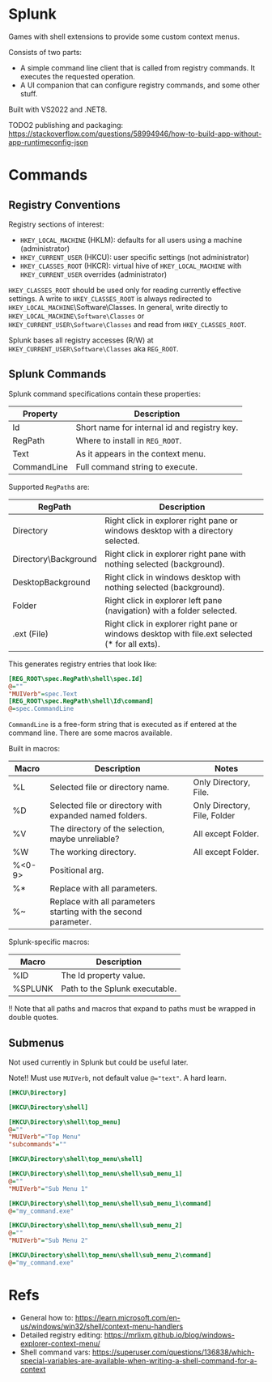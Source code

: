 
# Splunk
Games with shell extensions to provide some custom context menus.

Consists of two parts:
- A simple command line client that is called from registry commands. It executes the
  requested operation.
- A UI companion that can configure registry commands, and some other stuff.

Built with VS2022 and .NET8.

TODO2 publishing and packaging: https://stackoverflow.com/questions/58994946/how-to-build-app-without-app-runtimeconfig-json

# Commands

## Registry Conventions

Registry sections of interest:
- `HKEY_LOCAL_MACHINE` (HKLM): defaults for all users using a machine (administrator)
- `HKEY_CURRENT_USER` (HKCU): user specific settings (not administrator)
- `HKEY_CLASSES_ROOT` (HKCR): virtual hive of `HKEY_LOCAL_MACHINE` with `HKEY_CURRENT_USER` overrides (administrator)

`HKEY_CLASSES_ROOT` should be used only for reading currently effective settings. A write to `HKEY_CLASSES_ROOT` is
always redirected to `HKEY_LOCAL_MACHINE`\Software\Classes. In general, write directly to 
`HKEY_LOCAL_MACHINE\Software\Classes` or `HKEY_CURRENT_USER\Software\Classes` and read from `HKEY_CLASSES_ROOT`.

Splunk bases all registry accesses (R/W) at `HKEY_CURRENT_USER\Software\Classes` aka `REG_ROOT`.


## Splunk Commands

Splunk command specifications contain these properties:

| Property      | Description |
| --------      | ----------- |
| Id            | Short name for internal id and registry key.|
| RegPath       | Where to install in `REG_ROOT`.|
| Text          | As it appears in the context menu.|
| CommandLine   | Full command string to execute.|


Supported `RegPath`s are:

| RegPath               | Description |
| -------               | ----------- |
| Directory             | Right click in explorer right pane or windows desktop with a directory selected.|
| Directory\Background  | Right click in explorer right pane with nothing selected (background).|
| DesktopBackground     | Right click in windows desktop with nothing selected (background).|
| Folder                | Right click in explorer left pane (navigation) with a folder selected.|
| .ext (File)           | Right click in explorer right pane or windows desktop with file.ext selected (\* for all exts).|


This generates registry entries that look like:
```ini
[REG_ROOT\spec.RegPath\shell\spec.Id]
@=""
"MUIVerb"=spec.Text
[REG_ROOT\spec.RegPath\shell\Id\command]
@=spec.CommandLine
```

`CommandLine` is a free-form string that is executed as if entered at the command line.
There are some macros available.

Built in macros:

| Macro     | Description | Notes |
| ----      | ----------- | ----- |
| %L        | Selected file or directory name. | Only Directory, File. | 
| %D        | Selected file or directory with expanded named folders. | Only Directory, File, Folder |
| %V        | The directory of the selection, maybe unreliable? | All except Folder. | 
| %W        | The working directory. | All except Folder. |
| %<0-9>    | Positional arg. |  |
| %*        | Replace with all parameters. |  |
| %~        | Replace with all parameters starting with the second parameter. |  |



Splunk-specific macros:

| Macro     | Description |
| ----      | ----------- |
| %ID       | The Id property value. |
| %SPLUNK   | Path to the Splunk executable. |

!! Note that all paths and macros that expand to paths must be wrapped in double quotes.

## Submenus

Not used currently in Splunk but could be useful later.

Note!! Must use `MUIVerb`, not default value `@="text"`. A hard learn.

```ini
[HKCU\Directory]

[HKCU\Directory\shell]

[HKCU\Directory\shell\top_menu]
@=""
"MUIVerb"="Top Menu"
"subcommands"=""

[HKCU\Directory\shell\top_menu\shell]

[HKCU\Directory\shell\top_menu\shell\sub_menu_1]
@=""
"MUIVerb"="Sub Menu 1"

[HKCU\Directory\shell\top_menu\shell\sub_menu_1\command]
@="my_command.exe"

[HKCU\Directory\shell\top_menu\shell\sub_menu_2]
@=""
"MUIVerb"="Sub Menu 2"

[HKCU\Directory\shell\top_menu\shell\sub_menu_2\command]
@="my_command.exe"
```

# Refs

- General how to: https://learn.microsoft.com/en-us/windows/win32/shell/context-menu-handlers
- Detailed registry editing: https://mrlixm.github.io/blog/windows-explorer-context-menu/
- Shell command vars: https://superuser.com/questions/136838/which-special-variables-are-available-when-writing-a-shell-command-for-a-context
